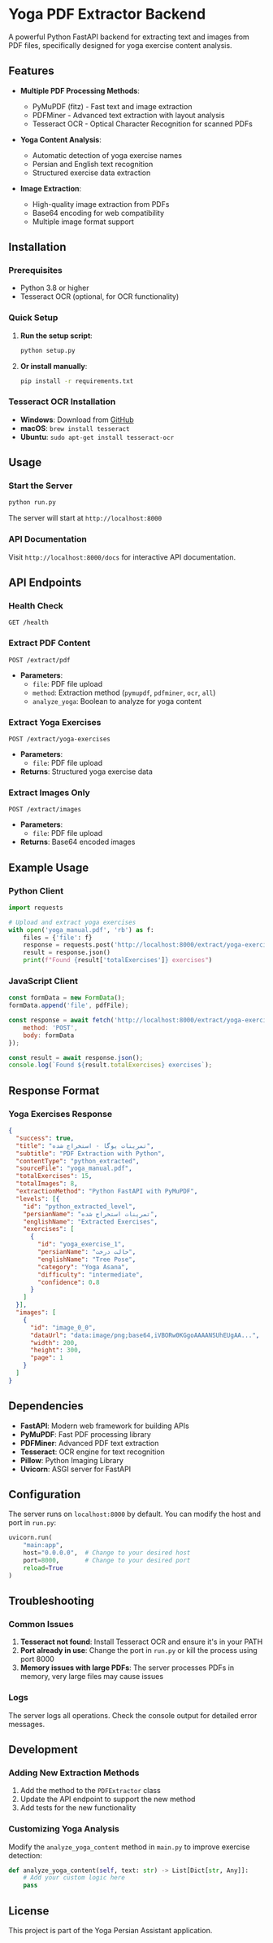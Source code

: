 # Yoga PDF Extractor Backend

A powerful Python FastAPI backend for extracting text and images from PDF files, specifically designed for yoga exercise content analysis.

## Features

- **Multiple PDF Processing Methods**:
  - PyMuPDF (fitz) - Fast text and image extraction
  - PDFMiner - Advanced text extraction with layout analysis
  - Tesseract OCR - Optical Character Recognition for scanned PDFs

- **Yoga Content Analysis**:
  - Automatic detection of yoga exercise names
  - Persian and English text recognition
  - Structured exercise data extraction

- **Image Extraction**:
  - High-quality image extraction from PDFs
  - Base64 encoding for web compatibility
  - Multiple image format support

## Installation

### Prerequisites

- Python 3.8 or higher
- Tesseract OCR (optional, for OCR functionality)

### Quick Setup

1. **Run the setup script**:
   ```bash
   python setup.py
   ```

2. **Or install manually**:
   ```bash
   pip install -r requirements.txt
   ```

### Tesseract OCR Installation

- **Windows**: Download from [GitHub](https://github.com/UB-Mannheim/tesseract/wiki)
- **macOS**: `brew install tesseract`
- **Ubuntu**: `sudo apt-get install tesseract-ocr`

## Usage

### Start the Server

```bash
python run.py
```

The server will start at `http://localhost:8000`

### API Documentation

Visit `http://localhost:8000/docs` for interactive API documentation.

## API Endpoints

### Health Check
```
GET /health
```

### Extract PDF Content
```
POST /extract/pdf
```
- **Parameters**:
  - `file`: PDF file upload
  - `method`: Extraction method (`pymupdf`, `pdfminer`, `ocr`, `all`)
  - `analyze_yoga`: Boolean to analyze for yoga content

### Extract Yoga Exercises
```
POST /extract/yoga-exercises
```
- **Parameters**:
  - `file`: PDF file upload
- **Returns**: Structured yoga exercise data

### Extract Images Only
```
POST /extract/images
```
- **Parameters**:
  - `file`: PDF file upload
- **Returns**: Base64 encoded images

## Example Usage

### Python Client
```python
import requests

# Upload and extract yoga exercises
with open('yoga_manual.pdf', 'rb') as f:
    files = {'file': f}
    response = requests.post('http://localhost:8000/extract/yoga-exercises', files=files)
    result = response.json()
    print(f"Found {result['totalExercises']} exercises")
```

### JavaScript Client
```javascript
const formData = new FormData();
formData.append('file', pdfFile);

const response = await fetch('http://localhost:8000/extract/yoga-exercises', {
    method: 'POST',
    body: formData
});

const result = await response.json();
console.log(`Found ${result.totalExercises} exercises`);
```

## Response Format

### Yoga Exercises Response
```json
{
  "success": true,
  "title": "تمرینات یوگا - استخراج شده",
  "subtitle": "PDF Extraction with Python",
  "contentType": "python_extracted",
  "sourceFile": "yoga_manual.pdf",
  "totalExercises": 15,
  "totalImages": 8,
  "extractionMethod": "Python FastAPI with PyMuPDF",
  "levels": [{
    "id": "python_extracted_level",
    "persianName": "تمرینات استخراج شده",
    "englishName": "Extracted Exercises",
    "exercises": [
      {
        "id": "yoga_exercise_1",
        "persianName": "حالت درخت",
        "englishName": "Tree Pose",
        "category": "Yoga Asana",
        "difficulty": "intermediate",
        "confidence": 0.8
      }
    ]
  }],
  "images": [
    {
      "id": "image_0_0",
      "dataUrl": "data:image/png;base64,iVBORw0KGgoAAAANSUhEUgAA...",
      "width": 200,
      "height": 300,
      "page": 1
    }
  ]
}
```

## Dependencies

- **FastAPI**: Modern web framework for building APIs
- **PyMuPDF**: Fast PDF processing library
- **PDFMiner**: Advanced PDF text extraction
- **Tesseract**: OCR engine for text recognition
- **Pillow**: Python Imaging Library
- **Uvicorn**: ASGI server for FastAPI

## Configuration

The server runs on `localhost:8000` by default. You can modify the host and port in `run.py`:

```python
uvicorn.run(
    "main:app",
    host="0.0.0.0",  # Change to your desired host
    port=8000,       # Change to your desired port
    reload=True
)
```

## Troubleshooting

### Common Issues

1. **Tesseract not found**: Install Tesseract OCR and ensure it's in your PATH
2. **Port already in use**: Change the port in `run.py` or kill the process using port 8000
3. **Memory issues with large PDFs**: The server processes PDFs in memory, very large files may cause issues

### Logs

The server logs all operations. Check the console output for detailed error messages.

## Development

### Adding New Extraction Methods

1. Add the method to the `PDFExtractor` class
2. Update the API endpoint to support the new method
3. Add tests for the new functionality

### Customizing Yoga Analysis

Modify the `analyze_yoga_content` method in `main.py` to improve exercise detection:

```python
def analyze_yoga_content(self, text: str) -> List[Dict[str, Any]]:
    # Add your custom logic here
    pass
```

## License

This project is part of the Yoga Persian Assistant application.
